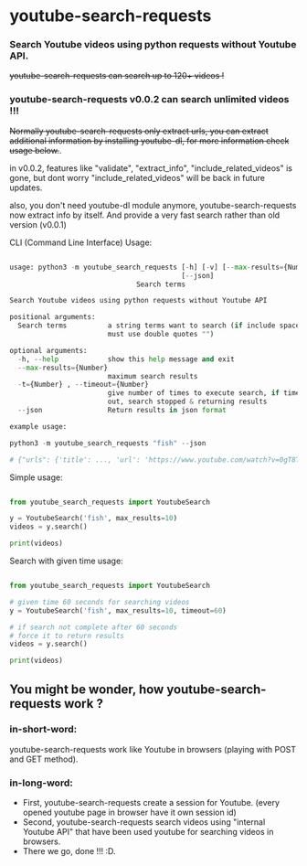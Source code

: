 # youtube-search-requests
### Search Youtube videos using python requests without Youtube API.
~~youtube-search-requests can search up to 120+ videos !~~
### youtube-search-requests v0.0.2 can search unlimited videos !!!


~~Normally youtube-search-requests only extract urls, you can extract additional information by installing youtube-dl, for more information check usage below.~~.

in v0.0.2, features like "validate", "extract_info", "include_related_videos" is gone,
but dont worry "include_related_videos" will be back in future updates.

also, you don't need youtube-dl module anymore, 
youtube-search-requests now extract info by itself.
And provide a very fast search rather than old version (v0.0.1)

CLI (Command Line Interface) Usage:
```python

usage: python3 -m youtube_search_requests [-h] [-v] [--max-results={Number}] [-t={Number}] [-ei]
                                          [--json]
 			                   Search terms

Search Youtube videos using python requests without Youtube API

positional arguments:
  Search terms          a string terms want to search (if include space, you
                        must use double quotes "")

optional arguments:
  -h, --help            show this help message and exit
  --max-results={Number} 
                        maximum search results
  -t={Number} , --timeout={Number} 
                        give number of times to execute search, if times runs
                        out, search stopped & returning results
  --json                Return results in json format

example usage:

python3 -m youtube_search_requests "fish" --json

# {"urls": {'title': ..., 'url': 'https://www.youtube.com/watch?v=0gT8Ty0ClHc', thumbnails: [...], ...}}


```

Simple usage:

```python

from youtube_search_requests import YoutubeSearch

y = YoutubeSearch('fish', max_results=10)
videos = y.search()

print(videos)
```

Search with given time usage:
```python

from youtube_search_requests import YoutubeSearch

# given time 60 seconds for searching videos
y = YoutubeSearch('fish', max_results=10, timeout=60) 

# if search not complete after 60 seconds
# force it to return results
videos = y.search()

print(videos)
```

## You might be wonder, how youtube-search-requests work ?

### in-short-word:
youtube-search-requests work like Youtube in browsers (playing with POST and GET method).

### in-long-word:
- First, youtube-search-requests create a session for Youtube. (every opened youtube page in browser have it own session id)
- Second, youtube-search-requests search videos using "internal Youtube API" that have been used youtube for searching videos in browsers.
- There we go, done !!! :D.
